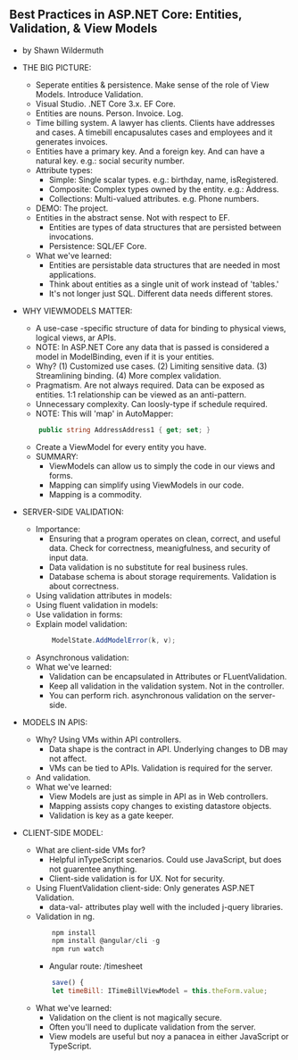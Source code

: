 ## Best Practices in ASP.NET Core: Entities, Validation, & View Models
- by Shawn Wildermuth

- THE BIG PICTURE:
    - Seperate entities & persistence. Make sense of the role of View Models. Introduce Validation.
    - Visual Studio. .NET Core 3.x. EF Core.
    - Entities are nouns. Person. Invoice. Log.
    - Time billing system. A lawyer has clients. Clients have addresses and cases. A timebill encapusalutes cases and employees and it generates invoices.
    - Entities have a primary key. And a foreign key. And can have a natural key. e.g.: social security number.
    - Attribute types:
        - Simple: Single scalar types. e.g.: birthday, name, isRegistered.
        - Composite: Complex types owned by the entity. e.g.: Address.
        - Collections: Multi-valued attributes. e.g. Phone numbers.
    - DEMO: The project.
    - Entities in the abstract sense. Not with respect to EF.
        - Entities are types of data structures that are persisted between invocations.
        - Persistence: SQL/EF Core.
    - What we've learned:
        - Entities are persistable data structures that are needed in most applications.
        - Think about entities as a single unit of work instead of 'tables.'
        - It's not longer just SQL. Different data needs different stores.

- WHY VIEWMODELS MATTER:
    - A use-case -specific structure of data for binding to physical views, logical views, ar APIs.
    - NOTE: In ASP.NET Core any data that is passed is considered a model in ModelBinding, even if it is your entities.
    - Why? (1) Customized use cases. (2) Limiting sensitive data. (3) Streamlining binding. (4) More complex validation.
    - Pragmatism. Are not always required. Data can be exposed as entities. 1:1 relationship can be viewed as an anti-pattern. 
    - Unnecessary complexity. Can loosly-type if schedule required.
    - NOTE: This will 'map' in AutoMapper:
    ```csharp
        public string AddressAddress1 { get; set; }
    ```
    - Create a ViewModel for every entity you have.
    - SUMMARY:
        - ViewModels can allow us to simply the code in our views and forms.
        - Mapping can simplify using ViewModels in our code.
        - Mapping is a commodity.

- SERVER-SIDE VALIDATION:
    - Importance:
        - Ensuring that a program operates on clean, correct, and useful data. Check for correctness, meanigfulness, and security of input data.
        - Data validation is no substitute for real business rules.
        - Database schema is about storage requirements. Validation is about correctness.
    - Using validation attributes in models:
    - Using fluent validation in models:
    - Use validation in forms:
    - Explain model validation:
        ```csharp
            ModelState.AddModelError(k, v);
        ```
    - Asynchronous validation:
    - What we've learned:
        - Validation can be encapsulated in Attributes or FLuentValidation.
        - Keep all validation in the validation system. Not in the controller.
        - You can perform rich. asynchronous validation on the server-side.

- MODELS IN APIS:
    - Why? Using VMs within API controllers.
        - Data shape is the contract in API. Underlying changes to DB may not affect.
        - VMs can be tied to APIs. Validation is required for the server.
    - And validation.
    - What we've learned:
        - View Models are just as simple in API as in Web controllers.
        - Mapping assists copy changes to existing datastore objects.
        - Validation is key as a gate keeper.

- CLIENT-SIDE MODEL:
    - What are client-side VMs for?
        - Helpful inTypeScript scenarios. Could use JavaScript, but does not guarentee anything.
        - Client-side validation is for UX. Not for security.
    - Using FluentValidation client-side: Only generates ASP.NET Validation.
        - data-val- attributes play well with the included j-query libraries.
    - Validation in ng.
        ```javascript
            npm install
            npm install @angular/cli -g
            npm run watch
        ```
        - Angular route: /timesheet
        ```javascript
            save() {
            let timeBill: ITimeBillViewModel = this.theForm.value;
        ```
    - What we've learned:
        - Validation on the client is not magically secure.
        - Often you'll need to duplicate validation from the server.
        - View models are useful but noy a panacea in either JavaScript or TypeScript.